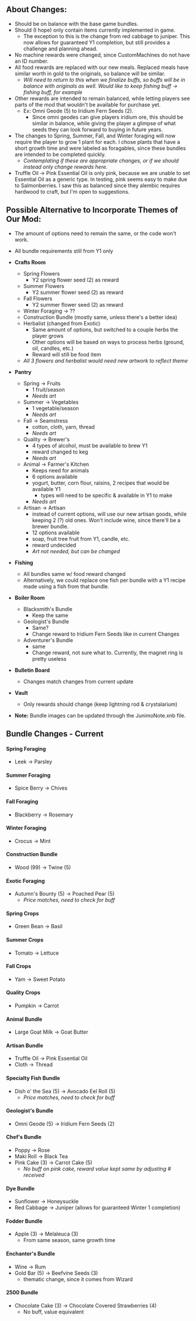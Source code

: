 ## About Changes:
- Should be on balance with the base game bundles.
- Should (I hope) only contain items currently implemented in game.
  - The exception to this is the change from red cabbage to juniper.
  This now allows for guaranteed Y1 completion, but still provides a  challenge and planning ahead.
- No machine rewards were changed, since CustomMachines do not have an ID number.
- All food rewards are replaced with our new meals. Replaced meals have similar worth in gold to the originals, so balance will be similar.
   - *Will need to return to this when we finalize buffs, so buffs will be in balance with originals as well. Would like to keep fishing buff -> fishing buff, for example*
- Other rewards are intended to remain balanced, while letting players see parts of the mod that wouldn't be available for purchase  yet.
  - Ex: Omni Geode (5) to Iridium Fern Seeds (2).
    - Since omni geodes can give players iridium ore, this should be similar in balance, while giving the player a glimpse of what seeds they can look forward to buying in future years.
- The changes to Spring, Summer, Fall, and Winter foraging will now require the player to grow 1 plant for each. I chose plants that have a short growth time and were labeled as foragables, since these bundles are intended to be completed quickly.
  - *Contemplating if these are appropriate changes, or if we should instead only change rewards here.*
- Truffle Oil -> Pink Essential Oil is only pink, because we are unable to set Essential Oil as a generic type. In testing, pink seems easy to make due to Salmonberries. I saw this as balanced since they alembic requires hardwood to craft, but I'm open to suggestions.

## Possible Alternative to Incorporate Themes of Our Mod:
- The amount of options need to remain the same, or the code won't work.
- All bundle requirements still from Y1 only
- **Crafts Room**
  - Spring Flowers
    - Y2 spring flower seed (2) as reward
  - Summer Flowers
    - Y2 summer flower seed (2) as reward
  - Fall Flowers
    - Y2 summer flower seed (2) as reward
  - Winter Foraging -> ??
  - Construction Bundle (mostly same, unless there's a better idea)
  - Herbalist (changed from Exotic)
    - Same amount of options, but switched to a couple herbs the player grows
    - Other options will be based on ways to process herbs (ground, oil, candles, etc.)
    - Reward will still be food item
  - *All 3 flowers and herbalist would need new artwork to reflect theme*
- **Pantry**
  - Spring -> Fruits
    - 1 fruit/season
    - *Needs art*
  - Summer -> Vegetables
    - 1 vegetable/season
    - *Needs art*
  - Fall -> Seamstress
    - cotton, cloth, yarn, thread
    - *Needs art*
  - Quality ->  Brewer's
    - 4 types of alcohol, must be available to brew Y1
    - reward changed to keg
    - *Needs art*
  - Animal -> Farmer's Kitchen
    - Keeps need for animals
    - 6 options available
    - yogurt, butter, corn flour, raisins, 2 recipes that would be available Y1
      - types will need to be specific & available in Y1 to make
    - *Needs art*
  - Artisan -> Artisan
      - instead of current options, will use our new artisan goods, while keeping 2 (?) old ones. Won't include wine, since there'll be a brewer bundle.
      - 12 options available
      - soap, fruit tree fruit from Y1, candle, etc.
      - reward undecided
      - *Art not needed, but can be changed*
- **Fishing**
  - All bundles same w/ food reward changed
  - Alternatively, we could replace one fish per bundle with a Y1 recipe made using a fish from that bundle.

- **Boiler Room**
  - Blacksmith's Bundle
    - Keep the same
  - Geologist's Bundle
    - Same?
    - Change reward to Iridium Fern Seeds like in current Changes
  - Adventurer's Bundle
    - same  
    - Change reward, not sure what to. Currently, the magnet ring is pretty useless
- **Bulletin Board**
  - Changes match changes from current update
- **Vault**
  - Only rewards should change (keep lightning rod & crystalarium)
- **Note:** Bundle images can be updated through the JunimoNote.xnb file. 

## Bundle Changes - Current

#### Spring Foraging
* Leek -> Parsley

#### Summer Foraging
- Spice Berry -> Chives

#### Fall Foraging
- Blackberry -> Rosemary

#### Winter Foraging
- Crocus -> Mint

#### Construction Bundle
- Wood (99) -> Twine (5)

#### Exotic Foraging
- Autumn's Bounty (5) -> Poached Pear (5)
  - *Price matches, need to check for buff*
#### Spring Crops
- Green Bean -> Basil

#### Summer Crops
- Tomato -> Lettuce

#### Fall Crops
- Yam -> Sweet Potato

#### Quality Crops
- Pumpkin -> Carrot

#### Animal Bundle
- Large Goat Milk -> Goat Butter

#### Artisan Bundle
- Truffle Oil -> Pink Essential Oil
- Cloth -> Thread

#### Specialty Fish Bundle
- Dish o' the Sea (5) -> Avocado Eel Roll (5)
  - *Price matches, need to check for buff*

#### Geologist's Bundle
- Omni Geode (5) -> Iridium Fern Seeds (2)

#### Chef's Bundle
- Poppy -> Rose
- Maki Roll -> Black Tea
- Pink Cake (3) -> Carrot Cake (5)
  - *No buff on pink cake, reward value kept same by adjusting # received*

#### Dye Bundle
- Sunflower -> Honeysuckle
- Red Cabbage -> Juniper (allows for guaranteed Winter 1 completion)

#### Fodder Bundle
- Apple (3) -> Melaleuca (3)
  - From same season, same growth time

#### Enchanter's Bundle
- Wine -> Rum
- Gold Bar (5) -> Beefvine Seeds (3)
  - thematic change, since it comes from Wizard

#### 2500 Bundle
- Chocolate Cake (3) -> Chocolate Covered Strawberries (4)
  - No buff, value equivalent 
